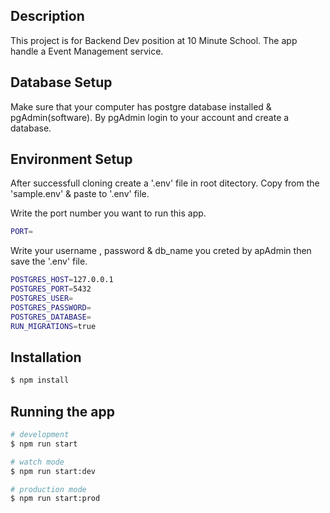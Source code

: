 ## Description

This project is for Backend Dev position at 10 Minute School.
The app handle a Event Management service.

## Database Setup

Make sure that your computer has postgre database installed & pgAdmin(software).
By pgAdmin login to your account and create a database.

## Environment Setup

After successfull cloning create a '.env' file in root ditectory.
Copy from the 'sample.env' & paste to '.env' file.

Write the port number you want to run this app.

```bash
PORT=
```

Write your username , password & db_name you creted by apAdmin then save the '.env' file.

```bash
POSTGRES_HOST=127.0.0.1
POSTGRES_PORT=5432
POSTGRES_USER=
POSTGRES_PASSWORD=
POSTGRES_DATABASE=
RUN_MIGRATIONS=true
```

## Installation

```bash
$ npm install
```

## Running the app

```bash
# development
$ npm run start

# watch mode
$ npm run start:dev

# production mode
$ npm run start:prod
```
